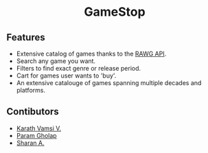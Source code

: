 <h1 align='center'>GameStop</h1>

<h2>Features</h2>

- Extensive catalog of games thanks to the [RAWG API](https://rawg.io/apidocs).
- Search any game you want.
- Filters to find exact genre or release period.
- Cart for games user wants to 'buy'.
- An extensive catalouge of games spanning multiple decades and platforms.

<h2>Contibutors</h2>

- [Karath Vamsi V.](https://github.com/Karath-Vamsi)
- [Param Gholap](https://github.com/tuuo-bit)
- [Sharan A.](https://github.com/sharanAlleni)
